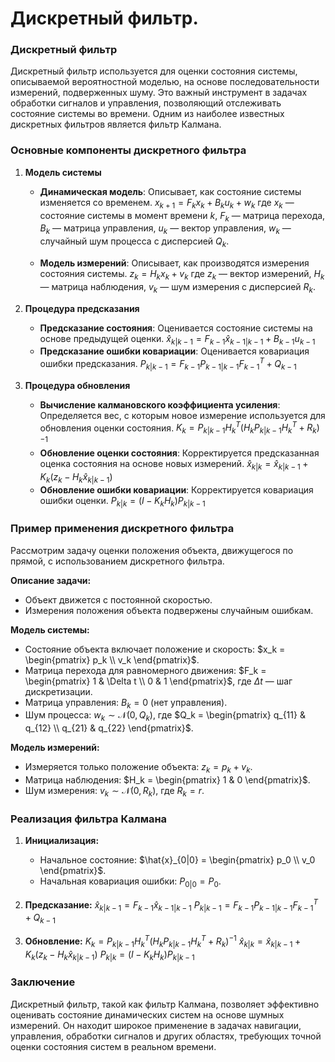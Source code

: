 # Дискретный фильтр.

### Дискретный фильтр

Дискретный фильтр используется для оценки состояния системы, описываемой вероятностной моделью, на основе последовательности измерений, подверженных шуму. Это важный инструмент в задачах обработки сигналов и управления, позволяющий отслеживать состояние системы во времени. Одним из наиболее известных дискретных фильтров является фильтр Калмана.

### Основные компоненты дискретного фильтра

1. **Модель системы**
   - **Динамическая модель**: Описывает, как состояние системы изменяется со временем.
     $x_{k+1} = F_k x_k + B_k u_k + w_k$
     где $x_k$ — состояние системы в момент времени $k$, $F_k$ — матрица перехода, $B_k$ — матрица управления, $u_k$ — вектор управления, $w_k$ — случайный шум процесса с дисперсией $Q_k$.

   - **Модель измерений**: Описывает, как производятся измерения состояния системы.
     $z_k = H_k x_k + v_k$
     где $z_k$ — вектор измерений, $H_k$ — матрица наблюдения, $v_k$ — шум измерения с дисперсией $R_k$.

2. **Процедура предсказания**
   - **Предсказание состояния**: Оценивается состояние системы на основе предыдущей оценки.
     $\hat{x}_{k|k-1} = F_{k-1} \hat{x}_{k-1|k-1} + B_{k-1} u_{k-1}$
   - **Предсказание ошибки ковариации**: Оценивается ковариация ошибки предсказания.
     $P_{k|k-1} = F_{k-1} P_{k-1|k-1} F_{k-1}^T + Q_{k-1}$

3. **Процедура обновления**
   - **Вычисление калмановского коэффициента усиления**: Определяется вес, с которым новое измерение используется для обновления оценки состояния.
     $K_k = P_{k|k-1} H_k^T (H_k P_{k|k-1} H_k^T + R_k)^{-1}$
   - **Обновление оценки состояния**: Корректируется предсказанная оценка состояния на основе новых измерений.
     $\hat{x}_{k|k} = \hat{x}_{k|k-1} + K_k (z_k - H_k \hat{x}_{k|k-1})$
   - **Обновление ошибки ковариации**: Корректируется ковариация ошибки оценки.
     $P_{k|k} = (I - K_k H_k) P_{k|k-1}$

### Пример применения дискретного фильтра

Рассмотрим задачу оценки положения объекта, движущегося по прямой, с использованием дискретного фильтра.

**Описание задачи:**
- Объект движется с постоянной скоростью.
- Измерения положения объекта подвержены случайным ошибкам.

**Модель системы:**
- Состояние объекта включает положение и скорость: $x_k = \begin{pmatrix} p_k \\ v_k \end{pmatrix}$.
- Матрица перехода для равномерного движения: $F_k = \begin{pmatrix} 1 & \Delta t \\ 0 & 1 \end{pmatrix}$, где $\Delta t$ — шаг дискретизации.
- Матрица управления: $B_k = 0$ (нет управления).
- Шум процесса: $w_k \sim \mathcal{N}(0, Q_k)$, где $Q_k = \begin{pmatrix} q_{11} & q_{12} \\ q_{21} & q_{22} \end{pmatrix}$.

**Модель измерений:**
- Измеряется только положение объекта: $z_k = p_k + v_k$.
- Матрица наблюдения: $H_k = \begin{pmatrix} 1 & 0 \end{pmatrix}$.
- Шум измерения: $v_k \sim \mathcal{N}(0, R_k)$, где $R_k = r$.

### Реализация фильтра Калмана

1. **Инициализация:**
   - Начальное состояние: $\hat{x}_{0|0} = \begin{pmatrix} p_0 \\ v_0 \end{pmatrix}$.
   - Начальная ковариация ошибки: $P_{0|0} = P_0$.

2. **Предсказание:**
   $\hat{x}_{k|k-1} = F_{k-1} \hat{x}_{k-1|k-1}$
   $P_{k|k-1} = F_{k-1} P_{k-1|k-1} F_{k-1}^T + Q_{k-1}$

3. **Обновление:**
   $K_k = P_{k|k-1} H_k^T (H_k P_{k|k-1} H_k^T + R_k)^{-1}$
   $\hat{x}_{k|k} = \hat{x}_{k|k-1} + K_k (z_k - H_k \hat{x}_{k|k-1})$
   $P_{k|k} = (I - K_k H_k) P_{k|k-1}$

### Заключение

Дискретный фильтр, такой как фильтр Калмана, позволяет эффективно оценивать состояние динамических систем на основе шумных измерений. Он находит широкое применение в задачах навигации, управления, обработки сигналов и других областях, требующих точной оценки состояния систем в реальном времени.